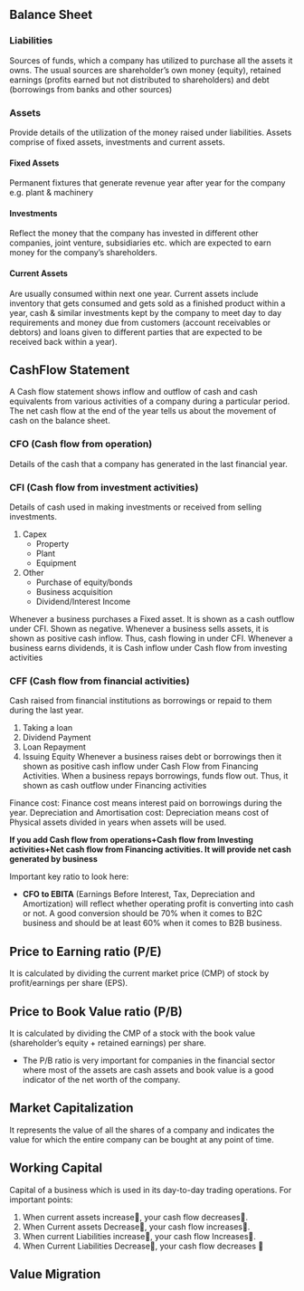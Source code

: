 ## Balance Sheet

### Liabilities
Sources of funds, which a company has utilized to purchase all the assets it owns. The usual sources are shareholder’s 
own money (equity), retained earnings (profits earned but not distributed to shareholders) and debt (borrowings from 
banks and other sources)

### Assets
Provide details of the utilization of the money raised under liabilities. Assets comprise of fixed assets, investments and current assets.

#### Fixed Assets
Permanent fixtures that generate revenue year after year for the company e.g. plant & machinery

#### Investments
Reflect the money that the company has invested in different other companies, joint venture, subsidiaries etc. which 
are expected to earn money for the company’s shareholders.

#### Current Assets
Are usually consumed within next one year. Current assets include inventory that gets consumed and gets sold as a 
finished product within a year, cash & similar investments kept by the company to meet day to day requirements and 
money due from customers (account receivables or debtors) and loans given to different parties that are expected to be 
received back within a year).


## CashFlow Statement

A Cash flow statement shows inflow and outflow of cash and cash equivalents from various activities of a company during a particular period.
The net cash flow at the end of the year tells us about the movement of cash on the balance sheet.

### CFO (Cash flow from operation)
Details of the cash that a company has generated in the last financial year. 

### CFI (Cash flow from investment activities)
Details of cash used in making investments or received from selling investments. 
1. Capex
   - Property
   - Plant
   - Equipment
2. Other
   - Purchase of equity/bonds
   - Business acquisition
   - Dividend/Interest Income

Whenever a business purchases a Fixed asset. It is shown as a cash outflow under CFI. Shown as negative.
Whenever a business sells assets, it is shown as positive cash inflow. Thus, cash flowing in under CFI.
Whenever a business earns dividends, it is Cash inflow under Cash flow from investing activities

### CFF (Cash flow from financial activities)
Cash raised from financial institutions as borrowings or repaid to them during the last year.
1. Taking a loan
2. Dividend Payment
3. Loan Repayment
4. Issuing Equity
Whenever a business raises debt or borrowings then it shown as positive cash inflow under Cash Flow from Financing Activities. 
When a business repays borrowings, funds flow out. Thus, it shown as cash outflow under Financing activities

Finance cost: Finance cost means interest paid on borrowings during the year.
Depreciation and Amortisation cost: Depreciation means cost of Physical assets divided in years when assets will be used.


**If you add Cash flow from operations+Cash flow from Investing activities+Net cash flow from Financing activities. It will provide
net cash generated by business**


Important key ratio to look here:
- **CFO to EBITA** (Earnings Before Interest, Tax, Depreciation and Amortization) will reflect whether operating profit is 
converting into cash or not.
A good conversion should be 70% when it comes to B2C business and should be at least 60% when it comes to B2B business.


## Price to Earning ratio (P/E)
It is calculated by dividing the current market price (CMP) of stock by profit/earnings per share (EPS).

## Price to Book Value ratio (P/B)
It is calculated by dividing the CMP of a stock with the book value (shareholder’s equity + retained earnings) per share.
- The P/B ratio is very important for companies in the financial sector where most of the assets are cash assets and book 
value is a good indicator of the net worth of the company.

## Market Capitalization
It represents the value of all the shares of a company and indicates the value for which the entire company can be 
bought at any point of time. 

## Working Capital
Capital of a business which is used in its day-to-day trading operations. For important points:
1. When current assets increase🔼, your cash flow decreases🔽.
2. When Current assets Decrease🔽, your cash flow increases🔼.
3. When current Liabilities increase🔼, your cash flow Increases🔼.
4. When Current Liabilities Decrease🔽, your cash flow decreases 🔽

## Value Migration




